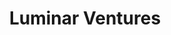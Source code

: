 ---
layout: firm_page
title: "Luminar Ventures"
id: "luminarventures.com"
permalink: "/luminarventuresluminarventures.com/"
website: "https://www.luminarventures.com"
offices: "Stockholm (Sweden)"
investment_stages: "Pre-seed, Seed"
portfolio_companies: ""
portfolio_link: "https://www.luminarventures.com/companies"
investment_markets: "DigitalTech (B2B/Enterprise, SaaS/Software, AI/ML, Big Data Analytics, AR/VR, FinTech/InsurTech, Digital Health, Cyber Security, Sustainability/ClimateTech, Consumer Internet, Gaming)"
founded_year: "2017"
description: "Luminar Ventures is the most active pre-seed and seed-stage VC fund in the Nordics. They back founders with early seed funding and guidance on product-market-fit, rapid growth, and international expansion, focusing relentlessly on startup growth."
linkedin: "https://www.linkedin.com/company/luminar-ventures/"
twitter: ""
instagram: ""
team_page: "https://www.luminarventures.com/team"
investor_type: "Venture Capital"
crunchbase: "https://www.crunchbase.com/organization/luminar-ventures"
pitchbook: "https://pitchbook.com/profiles/investor/223944-04"

# SEO Optimization
meta_title: "Luminar Ventures - VC Firm - projectstartups.com"
meta_description: "Luminar Ventures, Luminar Ventures is the most active pre-seed and seed-stage VC fund in the Nordics. They back founders with early seed funding and guidance on product..."
meta_keywords: "Luminar Ventures, DigitalTech (B2B/Enterprise, SaaS/Software, AI/ML, Big Data Analytics, AR/VR, FinTech/InsurTech, Digital Health, Cyber Security, Sustainability/ClimateTech, Consumer Internet, Gaming), VC firm, venture capital, startup investor, projectstartups.com"
canonical_url: "https://vc.projectstartups.com/luminarventuresluminarventures.com/"
---